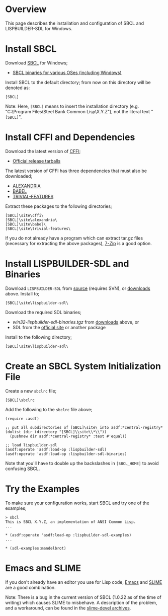 

# Overview #

This page describes the installation and configuration of SBCL and LISPBUILDER-SDL for Windows.

# Install  SBCL #

Download [SBCL](http://www.sbcl.org/) for Windows;

  * [SBCL binaries for various OSes (including Windows)](http://www.sbcl.org/platform-table.html)

Install SBCL to the default directory; from now on this directory will be denoted as:

```
[SBCL]
```

Note: Here, `[SBCL]` means to insert the installation directory (e.g. "C:\Program Files\Steel Bank Common Lisp\X.Y.Z\"), not the literal text "`[SBCL]`".

# Install CFFI and Dependencies #

Download the latest version of [CFFI](http://common-lisp.net/project/cffi/);

  * [Official release tarballs](http://common-lisp.net/project/cffi/releases/?M=D)

The latest version of CFFI has three dependencies that must also be downloaded;

  * [ALEXANDRIA](http://www.cliki.net/Alexandria)
  * [BABEL](http://www.cliki.net/Babel)
  * [TRIVIAL-FEATURES](http://www.cliki.net/trivial-features)

Extract these packages to the following directories;

```
[SBCL]\site\cffi\
[SBCL]\site\alexandria\
[SBCL]\site\babel\
[SBCL]\site\trivial-features\
```

If you do not already have a program which can extract tar.gz files (necessary for extracting the above packages), [7-Zip](http://www.7-zip.org/) is a good option.

# Install LISPBUILDER-SDL and Binaries #

Download `LISPBUILDER-SDL` from [source](http://code.google.com/p/lispbuilder/source/checkout) (requires SVN), or [downloads](http://code.google.com/p/lispbuilder/downloads/list) above. Install to;

```
[SBCL]\site\lispbuilder-sdl\
```

Download the required SDL binaries;

  * _win32-lispbuilder-sdl-binaries.tgz_ from [downloads](http://code.google.com/p/lispbuilder/downloads/list) above, or
  * SDL from the [official site](http://www.libsdl.org) or another package

Install to the following directory;

```
[SBCL]\site\lispbuilder-sdl\
```

# Create an SBCL System Initialization File #

Create a new `sbclrc` file;

```
[SBCL]\sbclrc
```

Add the following to the `sbclrc` file above;

```
(require :asdf)

;; put all subdirectories of [SBCL]\site\ into asdf:*central-registry*
(dolist (dir (directory "[SBCL]\\site\\*\\"))
  (pushnew dir asdf:*central-registry* :test #'equal))
 
;; load lispbuilder-sdl
(asdf:operate 'asdf:load-op :lispbuilder-sdl)
(asdf:operate 'asdf:load-op :lispbuilder-sdl-binaries)
```

Note that you'll have to double up the backslashes in `[SBCL_HOME]` to avoid confusing SBCL.

# Try the Examples #

To make sure your configuration works, start SBCL and try one of the examples;

```
> sbcl
This is SBCL X.Y.Z, an implementation of ANSI Common Lisp.
...

* (asdf:operate 'asdf:load-op :lispbuilder-sdl-examples)
...

* (sdl-examples:mandelbrot)
```

# Emacs and SLIME #

If you don't already have an editor you use for Lisp code, [Emacs](http://www.gnu.org/software/emacs/) and [SLIME](http://common-lisp.net/project/slime/) are a good combination.

Note: There is a bug in the current version of SBCL (1.0.22 as of the time of writing) which causes SLIME to misbehave. A description of the problem, and a workaround, can be found in the [slime-devel archives](http://article.gmane.org/gmane.lisp.slime.devel/7991).